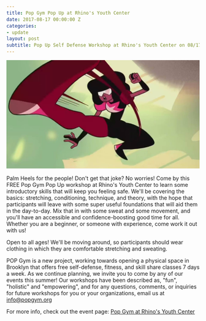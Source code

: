 ```yaml
---
title: Pop Gym Pop Up at Rhino's Youth Center
date: 2017-08-17 00:00:00 Z
categories:
- update
layout: post
subtitle: Pop Up Self Defense Workshop at Rhino's Youth Center on 08/17 in Bloomington
---
```


![Pop Gym at Rhino's Youth Center](/assets/rhino.jpg)

Palm Heels for the people! Don't get that joke? No worries! Come by this FREE Pop Gym Pop Up workshop at Rhino's Youth Center to learn some introductory skills that will keep you feeling safe. We'll be covering the basics: stretching, conditioning, technique, and theory, with the hope that participants will leave with some super useful foundations that will aid them in the day-to-day. Mix that in with some sweat and some movement, and you'll have an accessible and confidence-boosting good time for all. Whether you are a beginner, or someone with experience, come work it out with us!

Open to all ages! We'll be moving around, so participants should wear clothing in which they are comfortable stretching and sweating.

POP Gym is a new project, working towards opening a physical space in Brooklyn that offers free self-defense, fitness, and skill share classes 7 days a week. As we continue planning, we invite you to come by any of our events this summer! Our workshops have been described as, "fun", "holistic" and "empowering", and for any questions, comments, or inquiries for future workshops for you or your organizations, email us at info@popgym.org


For more info, check out the event page: [Pop Gym at Rhino's Youth Center](https://www.facebook.com/events/1926004564278318/)
